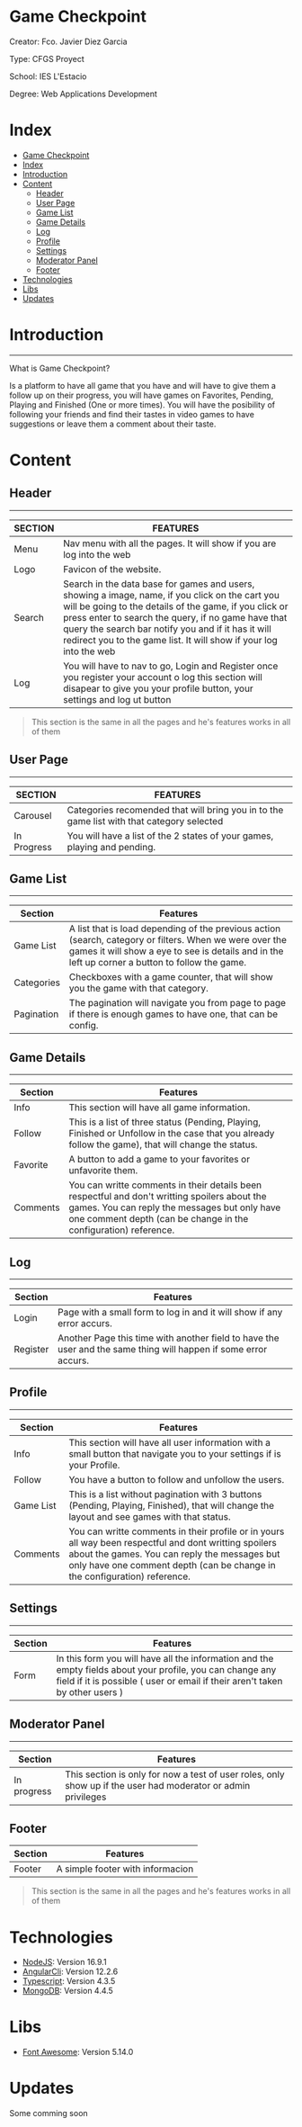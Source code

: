 # Game Checkpoint
Creator: Fco. Javier Diez Garcia

Type: CFGS Proyect

School: IES L'Estacio

Degree: Web Applications Development

# Index
- [Game Checkpoint](#game-checkpoint)
- [Index](#index)
- [Introduction](#introduction)
- [Content](#content)
  - [Header](#header)
  - [User Page](#user-page)
  - [Game List](#game-list)
  - [Game Details](#game-details)
  - [Log](#log)
  - [Profile](#profile)
  - [Settings](#settings)
  - [Moderator Panel](#moderator-panel)
  - [Footer](#footer)
- [Technologies](#technologies)
- [Libs](#libs)
- [Updates](#updates)

# Introduction
***

What is Game Checkpoint?

Is a platform to have all game that you have and will have to give them a follow up on their progress, you will have games on Favorites, Pending, Playing and Finished (One or more times). You will have the posibility of following your friends and find their tastes in video games to have suggestions or leave them a comment about their taste.


# Content

## Header
***
| SECTION | FEATURES |
| - | - |
| Menu |  Nav menu with all the pages. It will show if you are log into the web |
| Logo | Favicon of the website. |
| Search | Search in the data base for games and users, showing a image, name, if you click on the cart you will be going to the details of the game, if you click or press enter to search the query, if no game have that query the search bar notify you and if it has it will redirect you to the game list. It will show if your log into the web |
| Log | You will have to nav to go, Login and Register once you register your account o log this section will disapear to give you your profile button, your settings and log ut button |
> This section is the same in all the pages and he's features works in all of them


## User Page
***
| SECTION | FEATURES |
| - | - |
| Carousel | Categories recomended that will bring you in  to the game list with that category selected|
| In Progress | You will have a list of the 2 states of your games, playing and pending.|

## Game List
***
| Section | Features |
| - | - |
| Game List | A list that is load depending of the previous action (search, category or filters. When we were over the games it will show a eye to see is details and in the left up corner a button to follow the game. |
| Categories | Checkboxes with a game counter, that will show you the game with that category. |
| Pagination | The pagination will navigate you from page to page if there is enough games to have one, that can be config.|

## Game Details
***
| Section | Features |
| - | - |
| Info | This section will have all game information.|
| Follow | This is a list of three status (Pending, Playing, Finished or Unfollow in the case that you already follow the game), that will change the status. |
| Favorite | A button to add a game to your favorites or unfavorite them. |
| Comments | You can writte comments in their details been respectful and don't writting spoilers about the games. You can reply the messages but only have one comment depth (can be change in the configuration) reference.|

## Log
***
| Section | Features |
| - | - |
| Login | Page with a small form to log in and it will show if any error accurs.|
| Register | Another Page this time with another field to have the user and the same thing will happen if some error accurs. |

## Profile
***
| Section | Features |
| - | - |
| Info | This section will have all user information with a small button that navigate you to your settings if is your Profile.|
| Follow | You have a button to follow and unfollow the users. |
| Game List | This is a list without pagination with 3 buttons (Pending, Playing, Finished), that will change the layout and see games with that status. |
| Comments | You can writte comments in their profile or in yours all way been respectful and dont writting spoilers about the games. You can reply the messages but only have one comment depth (can be change in the configuration) reference.|

## Settings
****
| Section | Features |
| - | - |
| Form | In this form you will have all the information and the empty fields about your profile, you can change any field if it is possible ( user or email if their aren't taken by other users ) |

## Moderator Panel
****
| Section | Features |
| - | - |
| In progress | This section is only for now a test of user roles, only show up if the user had moderator or admin privileges |

## Footer

| Section | Features |
| - | - |
| Footer | A simple footer with informacion |
> This section is the same in all the pages and he's features works in all of them

# Technologies

* [NodeJS](https://nodejs.org/): Version 16.9.1
* [AngularCli](https://angular.io/): Version 12.2.6
* [Typescript](https://www.typescriptlang.org/): Version 4.3.5
* [MongoDB](https://www.mongodb.com/): Version 4.4.5

# Libs

* [Font Awesome](https://fontawesome.com/): Version 5.14.0

# Updates

Some comming soon